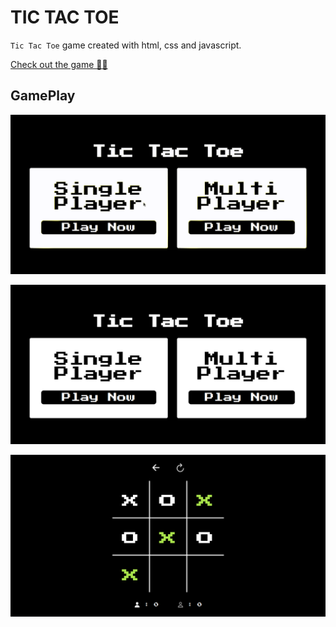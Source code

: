 # TIC TAC TOE

`Tic Tac Toe` game created with html, css and javascript.

[Check out the game 🔗🔗](https://dev-shadoww.github.io/tic-tac-toe)

## GamePlay

![GameImage](/imgs/tictactoe.gif)

![GameImage](/imgs/gameplay-1.png)

![GameImage](/imgs/gameplay-2.png)

